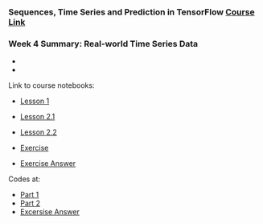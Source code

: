 ### Sequences, Time Series and Prediction in TensorFlow [Course Link](https://www.coursera.org/learn/tensorflow-sequences-time-series-and-prediction/home/welcome)

### Week 4 Summary:  Real-world Time Series Data

- 

- 

 Link to course notebooks:
 
 - [Lesson 1](https://colab.research.google.com/github/lmoroney/dlaicourse/blob/master/TensorFlow%20In%20Practice/Course%204%20-%20S%2BP/S%2BP%20Week%204%20Lesson%201.ipynb)
 
 - [Lesson 2.1](https://colab.research.google.com/github/lmoroney/dlaicourse/blob/master/TensorFlow%20In%20Practice/Course%204%20-%20S%2BP/S%2BP%20Week%204%20Lesson%205.ipynb)
 
 - [Lesson 2.2](https://colab.research.google.com/github/lmoroney/dlaicourse/blob/master/TensorFlow%20In%20Practice/Course%204%20-%20S%2BP/S%2BP%20Week%204%20Lesson%203.ipynb)
 
  - [Exercise](https://colab.research.google.com/github/lmoroney/dlaicourse/blob/master/TensorFlow%20In%20Practice/Course%204%20-%20S%2BP/S%2BP%20Week%204%20Exercise%20Question.ipynb)

  - [Exercise Answer](https://colab.research.google.com/github/lmoroney/dlaicourse/blob/master/TensorFlow%20In%20Practice/Course%204%20-%20S%2BP/S%2BP%20Week%204%20Exercise%20Answer.ipynb)

Codes at: 

- [Part 1](https://colab.research.google.com/drive/xxx)
- [Part 2](https://colab.research.google.com/drive/xxx)
- [Excersise Answer](https://colab.research.google.com/drive/xxx)
